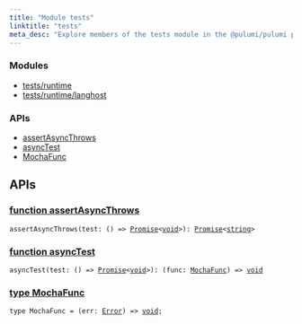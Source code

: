 ```yaml
---
title: "Module tests"
linktitle: "tests"
meta_desc: "Explore members of the tests module in the @pulumi/pulumi package."
---
```


<!-- WARNING: this page was generated by a tool. Do not edit it by hand. -->
<!-- To change it, please see https://github.com/pulumi/docs/tree/master/tools/tscdocgen. -->


<h3>Modules</h3>
<ul class="api">
    <li><a href="runtime/"><span class="symbol module"></span>tests/runtime</a></li>
    <li><a href="runtime/langhost/"><span class="symbol module"></span>tests/runtime/langhost</a></li>
</ul>




<h3>APIs</h3>
<ul class="api">
    <li><a href="#assertAsyncThrows"><span class="symbol api"></span>assertAsyncThrows</a></li>
    <li><a href="#asyncTest"><span class="symbol api"></span>asyncTest</a></li>
    <li><a href="#MochaFunc"><span class="symbol api"></span>MochaFunc</a></li>
</ul>




<h2 id="apis">APIs</h2>
<h3 class="pdoc-module-header" id="assertAsyncThrows" data-link-title="assertAsyncThrows">
    <a href="https://github.com/pulumi/pulumi/blob/e09cbc708e9e3b489ee0ed120ef0ecf96cc4d90a/sdk/nodejs/tests/util.ts#L40">
        function <strong>assertAsyncThrows</strong>
    </a>
</h3>


<pre class="highlight"><code><span class='kd'></span>assertAsyncThrows(test: () => <a href='https://developer.mozilla.org/en-US/docs/Web/JavaScript/Reference/Global_Objects/Promise'>Promise</a>&lt;<span class='kd'><a href='https://www.typescriptlang.org/docs/handbook/basic-types.html#void'>void</a></span>&gt;): <a href='https://developer.mozilla.org/en-US/docs/Web/JavaScript/Reference/Global_Objects/Promise'>Promise</a>&lt;<span class='kd'><a href='https://developer.mozilla.org/en-US/docs/Web/JavaScript/Reference/Global_Objects/String'>string</a></span>&gt;</code></pre>

<h3 class="pdoc-module-header" id="asyncTest" data-link-title="asyncTest">
    <a href="https://github.com/pulumi/pulumi/blob/e09cbc708e9e3b489ee0ed120ef0ecf96cc4d90a/sdk/nodejs/tests/util.ts#L21">
        function <strong>asyncTest</strong>
    </a>
</h3>


<pre class="highlight"><code><span class='kd'></span>asyncTest(test: () => <a href='https://developer.mozilla.org/en-US/docs/Web/JavaScript/Reference/Global_Objects/Promise'>Promise</a>&lt;<span class='kd'><a href='https://www.typescriptlang.org/docs/handbook/basic-types.html#void'>void</a></span>&gt;): (func: <a href='#MochaFunc'>MochaFunc</a>) => <span class='kd'><a href='https://www.typescriptlang.org/docs/handbook/basic-types.html#void'>void</a></span></code></pre>

<h3 class="pdoc-module-header" id="MochaFunc" data-link-title="MochaFunc">
    <a href="https://github.com/pulumi/pulumi/blob/e09cbc708e9e3b489ee0ed120ef0ecf96cc4d90a/sdk/nodejs/tests/util.ts#L17">
        type <strong>MochaFunc</strong>
    </a>
</h3>

<pre class="highlight"><code><span class='kd'>type</span> MochaFunc = (err: <a href='https://developer.mozilla.org/en-US/docs/Web/JavaScript/Reference/Global_Objects/Error'>Error</a>) => <span class='kd'><a href='https://www.typescriptlang.org/docs/handbook/basic-types.html#void'>void</a></span>;</code></pre>
